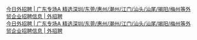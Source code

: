   
[今日外招聘 | 广东专场A 精选深圳/东莞/惠州/潮州/江门/汕头/汕尾/揭阳/梅州等外贸企业招聘信息 | 外招聘](http://www.dianyue.me/archives/674/k8yg2vcuvlxs9vs9/)  
[今日外招聘 | 广东专场A 精选深圳/东莞/惠州/潮州/江门/汕头/汕尾/揭阳/梅州等外贸企业招聘信息 | 外招聘](http://www.dianyue.me/archives/137/t2rwyukm4rf0btiy/)